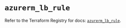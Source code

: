 # `azurerm_lb_rule`

Refer to the Terraform Registry for docs: [`azurerm_lb_rule`](https://registry.terraform.io/providers/hashicorp/azurerm/4.43.0/docs/resources/lb_rule).
